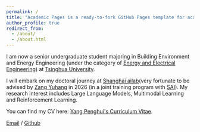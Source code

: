 ```yaml
---
permalink: /
title: "Academic Pages is a ready-to-fork GitHub Pages template for academic personal websites"
author_profile: true
redirect_from: 
  - /about/
  - /about.html
---
```

I am now a senior undergraduate student majoring in Building Environment and Energy Engineering (under the category of [Energy and Electrical Engineering](https://join-tsinghua.edu.cn/info/1061/1276.htm)) at [Tsinghua University](https://www.tsinghua.edu.cn/).

I will embark on my doctoral journey at [Shanghai ailab](https://www.shlab.org.cn/)(very fortunate to be advised by [Zang Yuhang](https://yuhangzang.github.io/) in 2026 (in a joint training program with [SAI](https://soai.sjtu.edu.cn/)). My research interest includes Large Language Models, Multimodal Learning and Reinforcement Learning.

You can find my CV here: [Yang Penghui's Curriculum Vitae](../assets/CV.pdf).

[Email](mailto:yph22@mails.tsinghua.edu.cn) / [Github](https://github.com/yph22) 

